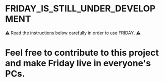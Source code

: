 # FRIDAY_IS_STILL_UNDER_DEVELOPMENT #
⚠ Read the instructions below carefully in order to use FRIDAY. ⚠


# Feel free to contribute to this project and make Friday live in everyone's PCs.
